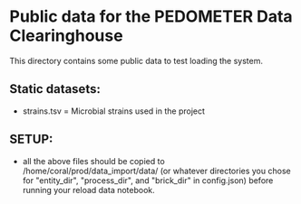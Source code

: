 # Public data for the PEDOMETER Data Clearinghouse

This directory contains some public data to test loading the system.

## Static datasets:

* strains.tsv = Microbial strains used in the project

## SETUP:

* all the above files should be copied to /home/coral/prod/data_import/data/ (or whatever directories you chose for "entity_dir", "process_dir", and "brick_dir" in config.json) before running your reload data notebook.
